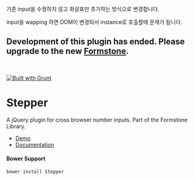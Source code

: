 기존 input을 수정하지 않고 화살표만 추가하는 방식으로 변경합니다.

input을 wapping 하면 DOM이 변경되서 instance로 호출할때 문제가 됩니다. 

<h2>Development of this plugin has ended. Please upgrade to the new <a href="http://formstone.it">Formstone</a>.</h2><br> 

<a href="http://gruntjs.com" target="_blank"><img src="https://cdn.gruntjs.com/builtwith.png" alt="Built with Grunt"></a> 
# Stepper 

A jQuery plugin for cross browser number inputs. Part of the Formstone Library. 

- [Demo](http://classic.formstone.it/components/Stepper/demo/index.html) 
- [Documentation](http://classic.formstone.it/stepper/) 

#### Bower Support 
`bower install Stepper`
